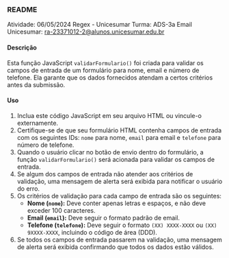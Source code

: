 ### README
Atividade: 06/05/2024
Regex - Unicesumar Turma: ADS-3a 
Email Unicesumar: ra-23371012-2@alunos.unicesumar.edu.br

#### Descrição
Esta função JavaScript `validarFormulario()` foi criada para validar os campos de entrada de um formulário para nome, email e número de telefone. Ela garante que os dados fornecidos atendam a certos critérios antes da submissão.

#### Uso
1. Inclua este código JavaScript em seu arquivo HTML ou vincule-o externamente.
2. Certifique-se de que seu formulário HTML contenha campos de entrada com os seguintes IDs: `nome` para nome, `email` para email e `telefone` para número de telefone.
3. Quando o usuário clicar no botão de envio dentro do formulário, a função `validarFormulario()` será acionada para validar os campos de entrada.
4. Se algum dos campos de entrada não atender aos critérios de validação, uma mensagem de alerta será exibida para notificar o usuário do erro.
5. Os critérios de validação para cada campo de entrada são os seguintes:
    - **Nome (`nome`):** Deve conter apenas letras e espaços, e não deve exceder 100 caracteres.
    - **Email (`email`):** Deve seguir o formato padrão de email.
    - **Telefone (`telefone`):** Deve seguir o formato `(XX) XXXX-XXXX` ou `(XX) 9XXXX-XXXX`, incluindo o código de área (DDD).
6. Se todos os campos de entrada passarem na validação, uma mensagem de alerta será exibida confirmando que todos os dados estão válidos.
